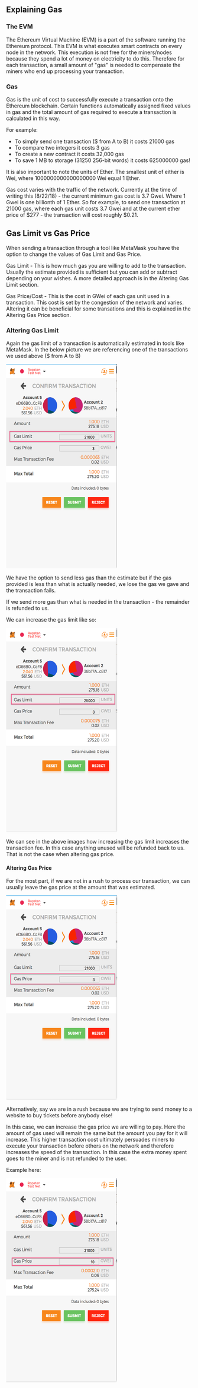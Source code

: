 ## Explaining Gas

### The EVM

The Ethereum Virtual Machine (EVM) is a part of the software running the Ethereum protocol. This EVM is what executes smart contracts on every node in the network. This execution is not free for the miners/nodes because they spend a lot of money on electricity to do this. Therefore for each transaction, a small amount of "gas" is needed to compensate the miners who end up processing your transaction. 

### Gas
Gas is the unit of cost to successfully execute a transaction onto the Ethereum blockchain. Certain functions automatically assigned fixed values in gas and the total amount of gas required to execute a transaction is calculated in this way. 

For example:

- To simply send one transaction ($ from A to B) it costs 21000 gas
- To compare two integers it costs 3 gas
- To create a new contract it costs 32,000 gas
- To save 1 MB to storage (31250 256-bit words) it costs 625000000 gas!

It is also important to note the units of Ether. The smallest unit of either is Wei, where 1000000000000000000 Wei equal 1 Ether. 

Gas cost varies with the traffic of the network. Currently at the time of writing this (8/22/18) - the current minimum gas cost is 3.7 Gwei. Where 1 Gwei is one billionth of 1 Ether. So for example, to send one transaction at 21000 gas, where each gas unit costs 3.7 Gwei and at the current ether price of $277 - the transaction will cost roughly $0.21. 

## Gas Limit vs Gas Price

When sending a transaction through a tool like MetaMask you have the option to change the values of Gas Limit and Gas Price. 

Gas Limit - This is how much gas you are willing to add to the transaction. Usually the estimate provided is sufficient but you can add or subtract depending on your wishes. A more detailed approach is in the Altering Gas Limit section. 

Gas Price/Cost - This is the cost in GWei of each gas unit used in a transaction. This cost is set by the congestion of the network and varies. Altering it can be beneficial for some transations and this is explained in the Altering Gas Price section. 

### Altering Gas Limit

Again the gas limit of a transaction is automatically estimated in tools like MetaMask. In the below picture we are referencing one of the transactions we used above ($ from A to B)

<img src='./assets/gaslimit-normal.png' width='300' height='550'/>


We have the option to send less gas than the estimate but if the gas provided is less than what is actually needed, we lose the gas we gave and the transaction fails. 

If we send more gas than what is needed in the transaction - the remainder is refunded to us.

We can increase the gas limit like so:

<img src='./assets/gaslimit-more.png' width='300' height='550'/>

We can see in the above images how increasing the gas limit increases the transaction fee. In this case anything unused will be refunded back to us. That is not the case when altering gas price. 

#### Altering Gas Price

For the most part, if we are not in a rush to process our transaction, we can usually leave the gas price at the amount that was estimated. 

<img src='./assets/gasprice-normal.png' width='300' height='550'/>

Alternatively, say we are in a rush because we are trying to send money to a website to buy tickets before anybody else!

In this case, we can increase the gas price we are willing to pay. Here the amount of gas used will remain the same but the amount you pay for it will increase. This higher transaction cost ultimately persuades miners to execute your transaction before others on the network and therefore increases the speed of the transaction. In this case the extra money spent goes to the miner and is not refunded to the user. 

Example here:

<img src='./assets/gasprice-more.png' width='300' height='550'/>


 